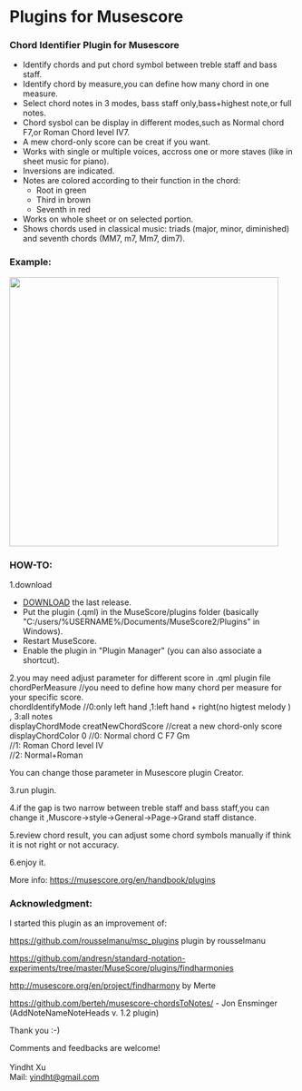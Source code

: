 # Plugins for Musescore

<h3>Chord Identifier Plugin  for Musescore</h3>


- Identify chords and put chord symbol between treble staff and bass staff.
- Identify chord by measure,you can define how many chord in one measure.   
- Select chord notes in 3 modes, bass staff only,bass+highest note,or full notes.  
- Chord sysbol can be display in different modes,such as Normal chord F7,or Roman Chord level IV7.  
- A mew chord-only score can be creat if you want.  
- Works with single or multiple voices, accross one or more staves (like in sheet music for piano).  
- Inversions are indicated.  
- Notes are colored according to their function in the chord:<br/>  
	* Root in green  
	* Third in brown  
	* Seventh in red  
- Works on whole sheet or on selected portion.
- Shows chords used in classical music: triads (major, minor, diminished) and seventh chords (MM7, m7, Mm7, dim7).  

<h3>Example:</h3>  
<img height="474px" src="https://github.com/yindht/msc_plugins/blob/master/example1.png"/>  
<br/>  

<h3>HOW-TO:</h3>


1.download 
- [DOWNLOAD](https://github.com/rousselmanu/msc_plugins/archive) the last release.  
- Put the plugin (.qml) in the MuseScore/plugins folder (basically "C:/users/%USERNAME%/Documents/MuseScore2/Plugins" in Windows).  
- Restart MuseScore.
- Enable the plugin in "Plugin Manager" (you can also associate a shortcut).<br/>  
  
2.you may need adjust parameter for different score  in .qml plugin file
  chordPerMeasure  //you need to define how many chord per measure for your specific score.  
  chordIdentifyMode  //0:only left hand ,1:left hand + right(no higtest melody ) , 3:all notes   
  displayChordMode
  creatNewChordScore //creat a new chord-only score  
  displayChordColor  0  //0: Normal chord C  F7  Gm  
                        //1: Roman Chord level   Ⅳ  
                       //2: Normal+Roman
                         
  You can change those parameter in Musescore plugin Creator.
  
3.run plugin.

4.if the gap is two narrow between treble staff and bass staff,you can change it ,Muscore->style->General->Page->Grand staff distance.  

5.review chord result, you can adjust some chord symbols manually if think it is not right or not accuracy.   

6.enjoy it.  

More info: https://musescore.org/en/handbook/plugins  

<h3>Acknowledgment:</h3>  
I started this plugin as an improvement of:  
                       
  https://github.com/rousselmanu/msc_plugins  plugin by rousselmanu
  
  https://github.com/andresn/standard-notation-experiments/tree/master/MuseScore/plugins/findharmonies  
  
  http://musescore.org/en/project/findharmony  by Merte  
  
  https://github.com/berteh/musescore-chordsToNotes/  - Jon Ensminger (AddNoteNameNoteHeads v. 1.2 plugin)  
  
  Thank you :-)


Comments and feedbacks are welcome!<br/>  
Yindht Xu  
Mail: yindht@gmail.com  
